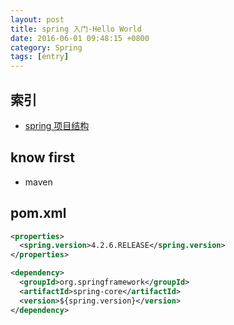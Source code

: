 ```yaml
---
layout: post
title: spring 入门-Hello World
date: 2016-06-01 09:48:15 +0800
category: Spring
tags: [entry]
---
```


## 索引

* [spring 项目结构](http://www.ibm.com/developerworks/cn/java/wa-spring1/)

## know first

* maven

## pom.xml

```xml
<properties>
  <spring.version>4.2.6.RELEASE</spring.version>
</properties>

<dependency>
  <groupId>org.springframework</groupId>
  <artifactId>spring-core</artifactId>
  <version>${spring.version}</version>
</dependency>
```
